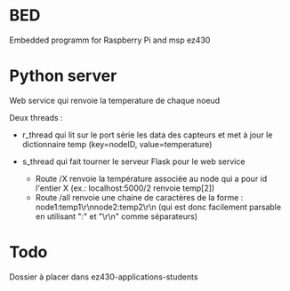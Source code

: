 # BED
Embedded programm for Raspberry Pi and msp ez430

# Python server #
Web service qui renvoie la temperature de chaque noeud

Deux threads :
  - r_thread qui lit sur le port série les data des capteurs et met à jour le dictionnaire temp (key=nodeID, value=temperature)
  
  - s_thread qui fait tourner le serveur Flask pour le web service 
    - Route /X renvoie la température associée au node qui a pour id l'entier X (ex.: localhost:5000/2 renvoie temp[2])
    - Route /all renvoie une chaine de caractères de la forme : node1:temp1\r\nnode2:temp2\r\n (qui est donc facilement parsable en utilisant ":" et "\r\n" comme séparateurs)
  
  
# Todo
Dossier à placer dans ez430-applications-students
